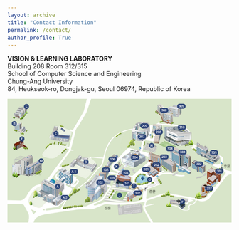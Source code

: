```yaml
---
layout: archive
title: "Contact Information"
permalink: /contact/
author_profile: True
---
```

**VISION & LEARNING LABORATORY**      
Building 208 Room 312/315     
School of Computer Science and Engineering    
Chung-Ang University  
84, Heukseok-ro, Dongjak-gu, Seoul 06974, Republic of Korea      


<img src='/images/cau-map.png' width="700" align="left" style="margin-right:50px">
